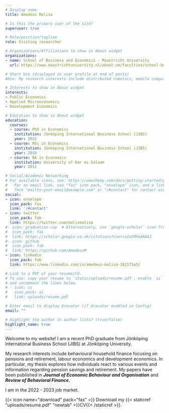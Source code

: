 ```yaml
---
# Display name
title: Amedeus Malisa

# Is this the primary user of the site?
superuser: true

# Role/position/tagline
role: Visiting researcher

# Organizations/Affiliations to show in About widget
organizations:
- name: School of Business and Economics - Maastricht University 
  url: https://www.maastrichtuniversity.nl/about-um/faculties/school-business-and-economics

# Short bio (displayed in user profile at end of posts)
#bio: My research interests include distributed robotics, mobile computing and programmable matter.

# Interests to show in About widget
interests:
- Public Economics
- Applied Microeconomics
- Development Economics

# Education to show in About widget
education:
  courses:
  - course: PhD in Economics
    institution: Jönköping International Business School (JIBS)
    year: 2022
  - course: MSc in Economics
    institution: Jönköping International Business School (JIBS)
    year: 2016
  - course: BA in Economics
    institution: University of Dar es Salaam
    year: 2011

# Social/Academic Networking
# For available icons, see: https://wowchemy.com/docs/getting-started/page-builder/#icons
#   For an email link, use "fas" icon pack, "envelope" icon, and a link in the
#   form "mailto:your-email@example.com" or "/#contact" for contact widget.
social:
- icon: envelope
  icon_pack: fas
  link: '/#contact'
- icon: twitter
  icon_pack: fab
  link: https://twitter.com/malixmalisa
#- icon: graduation-cap  # Alternatively, use `google-scholar` icon from `ai` icon pack
#  icon_pack: fas
#  link: https://scholar.google.co.uk/citations?user=sIwtMXoAAAAJ
#- icon: github
#  icon_pack: fab
#  link: https://github.com/AmedeusM
- icon: linkedin
  icon_pack: fab
  link: https://www.linkedin.com/in/amedeus-malisa-182175a5/

# Link to a PDF of your resume/CV.
# To use: copy your resume to `static/uploads/resume.pdf`, enable `ai` icons in `params.toml`,
# and uncomment the lines below.
# - icon: cv
#   icon_pack: ai
#   link: uploads/resume.pdf

# Enter email to display Gravatar (if Gravatar enabled in Config)
email: ""

# Highlight the author in author lists? (true/false)
highlight_name: true
---
```


Welcome to my website! I am a recent PhD graduate from Jönköping International Business School (JIBS) at Jönköping University.

My research interests include behavioural household finance focusing on pensions and retirement, labour economics and development economics.
In particular, my thesis explores how individuals react to various events and information regarding pension savings and retirement. My papers have been published in ***Journal of Economic Behaviour and Organisation*** and ***Review of Behavioral Finance.***

I am in the 2022 - 2023 job market.

{{< icon name="download" pack="fas" >}} Download my {{< staticref "uploads/resume.pdf" "newtab" >}}CV{{< /staticref >}}.
